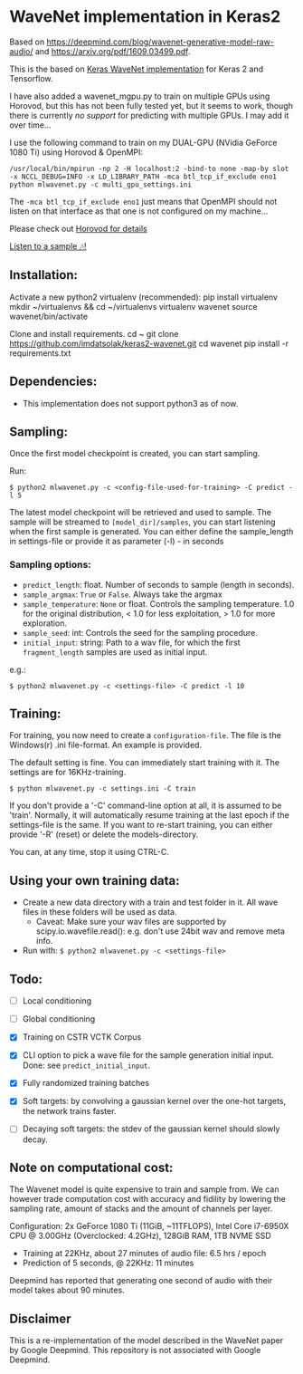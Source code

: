 # WaveNet implementation in Keras2
Based on https://deepmind.com/blog/wavenet-generative-model-raw-audio/ and https://arxiv.org/pdf/1609.03499.pdf.

This is the based on [Keras WaveNet implementation](https://github.com/basveeling/wavenet/) for Keras 2 and Tensorflow.

I have also added a wavenet_mgpu.py to train on multiple GPUs using Horovod, but this has not been fully tested yet, but it seems to work, though there is currently *no support* for predicting with multiple GPUs. I may add it over time...

I use the following command to train on my DUAL-GPU (NVidia GeForce 1080 Ti) using Horovod & OpenMPI:
    
    /usr/local/bin/mpirun -np 2 -H localhost:2 -bind-to none -map-by slot -x NCCL_DEBUG=INFO -x LD_LIBRARY_PATH -mca btl_tcp_if_exclude eno1 python mlwavenet.py -c multi_gpu_settings.ini

The ``-mca btl_tcp_if_exclude eno1`` just means that OpenMPI should not listen on that interface as that one is not configured on my machine...

Please check out [Horovod for details](https://github.com/uber/horovod)

[Listen to a sample 🎶!](http://data.m-ailabs.bayern/data/Samples/Music/)

## Installation:
Activate a new python2 virtualenv (recommended):
    pip install virtualenv
    mkdir ~/virtualenvs && cd ~/virtualenvs
    virtualenv wavenet
    source wavenet/bin/activate

Clone and install requirements.
    cd ~
    git clone https://github.com/imdatsolak/keras2-wavenet.git
    cd wavenet
    pip install -r requirements.txt

## Dependencies:
- This implementation does not support python3 as of now.

## Sampling:
Once the first model checkpoint is created, you can start sampling.

Run:

    $ python2 mlwavenet.py -c <config-file-used-for-training> -C predict -l 5

The latest model checkpoint will be retrieved and used to sample. The sample will be streamed to `[model_dir]/samples`, you can start listening when the first sample is generated.
You can either define the sample_length in settings-file or provide it as parameter (-l) - in seconds

### Sampling options:
- `predict_length`: float. Number of seconds to sample (length in seconds).
- `sample_argmax`: `True` or `False`. Always take the argmax
- `sample_temperature`: `None` or float. Controls the sampling temperature. 1.0 for the original distribution, < 1.0 for less exploitation, > 1.0 for more exploration.
- `sample_seed`: int: Controls the seed for the sampling procedure.
- `initial_input`: string: Path to a wav file, for which the first `fragment_length` samples are used as initial input.

e.g.:

    $ python2 mlwavenet.py -c <settings-file> -C predict -l 10

## Training:

For training, you now need to create a ```configuration-file```. The file is the Windows(r) .ini file-format. An example is provided.

The default setting is fine. You can immediately start training with it. The settings are for 16KHz-training.

    $ python mlwavenet.py -c settings.ini -C train

If you don't provide a '-C' command-line option at all, it is assumed to be 'train'. Normally, it will automatically resume training at the last epoch if the settings-file is the same. If you want to re-start training, you can either provide '-R' (reset) or delete the models-directory.

You can, at any time, stop it using CTRL-C.

## Using your own training data:
- Create a new data directory with a train and test folder in it. All wave files in these folders will be used as data.
    - Caveat: Make sure your wav files are supported by scipy.io.wavefile.read(): e.g. don't use 24bit wav and remove meta info.
- Run with: `$ python2 mlwavenet.py -c <settings-file>`

## Todo:
- [ ] Local conditioning
- [ ] Global conditioning
- [x] Training on CSTR VCTK Corpus
- [x] CLI option to pick a wave file for the sample generation initial input. Done: see `predict_initial_input`.
- [x] Fully randomized training batches
- [x] Soft targets: by convolving a gaussian kernel over the one-hot targets, the network trains faster.
- [ ] Decaying soft targets: the stdev of the gaussian kernel should slowly decay.


## Note on computational cost:
The Wavenet model is quite expensive to train and sample from. We can however trade computation cost with accuracy and fidility by lowering the sampling rate, amount of stacks and the amount of channels per layer.

Configuration: 2x GeForce 1080 Ti (11GiB, ~11TFLOPS), Intel Core i7-6950X CPU @ 3.00GHz (Overclocked: 4.2GHz), 128GiB RAM, 1TB NVME SSD
- Training at 22KHz, about 27 minutes of audio file: 6.5 hrs / epoch
- Prediction of 5 seconds, @ 22KHz: 11 minutes

Deepmind has reported that generating one second of audio with their model takes about 90 minutes.

## Disclaimer
This is a re-implementation of the model described in the WaveNet paper by Google Deepmind. This repository is not associated with Google Deepmind.
